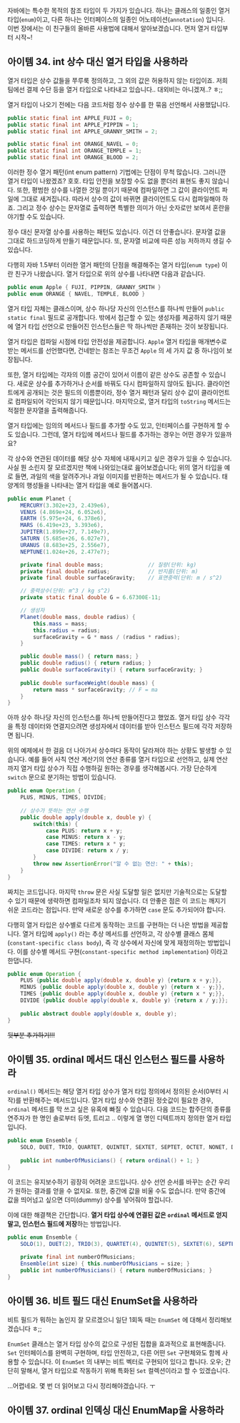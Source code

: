 자바에는 특수한 목적의 참조 타입이 두 가지가 있습니다. 하나는 클래스의 일종인 열거 타입(`enum`)이고, 다른 하나는 인터페이스의 일종인 어노테이션(`annotation`) 입니다. 이번 장에서는 이 친구들의 올바른 사용법에 대해서 알아보겠습니다. 먼저 열거 타입부터 시작~!



## 아이템 34. int 상수 대신 열거 타입을 사용하라

열거 타입은 상수 값들을 쭈루룩 정의하고, 그 외의 값은 허용하지 않는 타입이죠. 저희 팀에선 결제 수단 등을 열거 타입으로 나타내고 있습니다.. 대외비는 아니겠져..? ㅎ;;

열거 타입이 나오기 전에는 다음 코드처럼 정수 상수를 한 묶음 선언해서 사용했답니다.

```  JAVA
public static final int APPLE_FUJI = 0;
public static final int APPLE_PIPPIN = 1;
public static final int APPLE_GRANNY_SMITH = 2;

public static final int ORANGE_NAVEL = 0;
public static final int ORANGE_TEMPLE = 1;
public static final int ORANGE_BLOOD = 2;
```

이러한 정수 열거 패턴(int enum pattern) 기법에는 단점이 무척 많습니다. 그러니깐 열거 타입이 나왔겠죠? 호호. 타입 안전을 보장할 수도 없을 뿐더러 표현도 좋지 않습니다. 또한, 평범한 상수를 나열한 것일 뿐이기 때문에 컴파일하면 그 값이 클라이언트 파일에 그대로 새겨집니다. 따라서 상수의 값이 바뀌면 클라이언트도 다시 컴파일해야 하죠. 그리고 정수 상수는 문자열로 출력하면 특별한 의미가 아닌 숫자로만 보여서 혼란을 야기할 수도 있습니다.

정수 대신 문자열 상수를 사용하는 패턴도 있습니다. 이건 더 안좋습니다. 문자열 값을 그대로 하드코딩하게 만들기 때문입니다. 또, 문자열 비교에 따른 성능 저하까지 생길 수 있습니다.

다행히 자바 1.5부터 이러한 열거 패턴의 단점을 해결해주는 열거 타입(`enum type`) 이란 친구가 나왔습니다. 열거 타입으로 위의 상수를 나타내면 다음과 같습니다.

``` java
public enum Apple { FUJI, PIPPIN, GRANNY_SMITH }
public enum ORANGE { NAVEL, TEMPLE, BLOOD }
```



열거 타입 자체는 클래스이며, 상수 하나당 자신의 인스턴스를 하나씩 만들어 `public static final` 필드로 공개합니다. 밖에서 접근할 수 있는 생성자를 제공하지 않기 때문에 열거 타입 선언으로 만들어진 인스턴스들은 딱 하나씩만 존재하는 것이 보장됩니다. 

열거 타입은 컴파일 시점에 타입 안전성을 제공합니다. `Apple`  열거 타입을 매개변수로 받는 메서드를 선언했다면, 건네받는 참조는 무조건 `Apple` 의 세 가지 값 중 하나임이 보장됩니다. 

또한, 열거 타입에는 각자의 이름 공간이 있어서 이름이 같은 상수도 공존할 수 있습니다. 새로운 상수를 추가하거나 순서를 바꿔도 다시 컴파일하지 않아도 됩니다. 클라이언트에게 공개되는 것은 필드의 이름뿐이라, 정수 열거 패턴과 달리 상수 값이 클라이언트로 컴파일되어 각인되지 않기 때문입니다. 마지막으로, 열거 타입의 `toString` 메서드는 적절한 문자열을 출력해줍니다.

열거 타입에는 임의의 메서드나 필드를 추가할 수도 있고, 인터페이스를 구현하게 할 수도 있습니다. 그런데, 열거 타입에 메서드나 필드를 추가하는 경우는 어떤 경우가 있을까요? 

각 상수와 연관된 데이터를 해당 상수 자체에 내재시키고 싶은 경우가 있을 수 있습니다. 사실 뭔 소린지 잘 모르겠지만 책에 나와있는대로 읊어보겠습니다; 위의 열거 타입을 예로 들면, 과일의 색을 알려주거나 과일 이미지를 반환하는 메서드가 될 수 있습니다. 태양계의 행성들을 나타내는 열거 타입을 예로 들어봅시다.



```java
public enum Planet {
    MERCURY(3.302e+23, 2.439e6),
    VENUS (4.869e+24, 6.052e6),
    EARTH (5.975e+24, 6.378e6),
    MARS (6.419e+23, 3.393e6),
    JUPITER(1.899e+27, 7.149e7),
    SATURN (5.685e+26, 6.027e7),
    URANUS (8.683e+25, 2.556e7),
    NEPTUNE(1.024e+26, 2.477e7);

    private final double mass;              // 질량(단위: kg)
    private final double radius;            // 반지름(단위: m)
    private final double surfaceGravity;    // 표면중력(단위: m / s^2)

    // 중력상수(단위: m^3 / kg s^2)
    private static final double G = 6.67300E-11;

    // 생성자
    Planet(double mass, double radius) {
        this.mass = mass;
        this.radius = radius;
        surfaceGravity = G * mass / (radius * radius);
    }

    public double mass() { return mass; }
    public double radius() { return radius; }
    public double surfaceGravity() { return surfaceGravity; }
    
    public double surfaceWeight(double mass) {
        return mass * surfaceGravity; // F = ma
    }
}
```



아까 상수 하나당 자신의 인스턴스를 하나씩 만들어진다고 했었죠. 열거 타입 상수 각각을 특정 데이터와 연결지으려면 생성자에서 데이터를 받아 인스턴스 필드에 각각 저장하면 됩니다.



위의 예제에서 한 걸음 더 나아가서 상수마다 동작이 달라져야 하는 상황도 발생할 수 있습니다. 예를 들어 사칙 연산 계산기의 연산 종류를 열거 타입으로 선언하고, 실제 연산까지 열거 타입 상수가 직접 수행하길 원하는 경우를 생각해봅시다. 가장 단순하게 `switch` 문으로 분기하는 방법이 있습니다.



``` java
public enum Operation {
    PLUS, MINUS, TIMES, DIVIDE;
    
    // 상수가 뜻하는 연산 수행
    public double apply(double x, double y) {
        switch(this) {
            case PLUS: return x + y;
            case MINUS: return x - y;
            case TIMES: return x * y;
            case DIVIDE: return x / y;
        }
        throw new AssertionError("알 수 없는 연산: " + this);
    }
}
```



짜치는 코드입니다. 마지막 `throw` 문은 사실 도달할 일은 없지만 기술적으로는 도달할 수 있기 때문에 생략하면 컴파일조차 되지 않습니다. 더 안좋은 점은 이 코드는 깨지기 쉬운 코드라는 점입니다. 만약 새로운 상수를 추가하면 `case` 문도 추가되어야 합니다. 

다행히 열거 타입은 상수별로 다르게 동작하는 코드를 구현하는 더 나은 방법을 제공합니다. 열거 타입에 `apply()` 라는 추상 메서드를 선언하고, 각 상수별 클래스 몸체(`constant-specific class body`), 즉 각 상수에서 자신에 맞게 재정의하는 방법입니다. 이를 상수별 메서드 구현(`constant-specific method implementation`) 이라고 한댑니다.



``` java
public enum Operation {
    PLUS {public double apply(double x, double y) {return x + y;}},
    MINUS {public double apply(double x, double y) {return x - y;}},
    TIMES {public double apply(double x, double y) {return x * y;}},
    DIVIDE {public double apply(double x, double y) {return x / y;}};
    
    public abstract double apply(double x, double y);
}
```



~~뒷부분 추가하기!!!~~



## 아이템 35. ordinal 메서드 대신 인스턴스 필드를 사용하라

`ordinal()` 메서드는 해당 열거 타입 상수가 열거 타입 정의에서 정의된 순서(0부터 시작)를 반환해주는 메서드입니다. 열거 타입 상수와 연결된 정숫값이 필요한 경우, `ordinal` 메서드를 막 쓰고 싶은 유혹에 빠질 수 있습니다. 다음 코드는 합주단의 종류를 연주자가 한 명인 솔로부터 듀엣, 트리고 .. 이렇게 열 명인 디텍트까지 정의한 열거 타입입니다.



``` java
public enum Ensemble {
    SOLO, DUET, TRIO, QUARTET, QUINTET, SEXTET, SEPTET, OCTET, NONET, DECTET;
    
    public int numberOfMusicians() { return ordinal() + 1; }
}
```

이 코드는 유지보수하기 굉장히 어려운 코드입니다. 상수 선언 순서를 바꾸는 순간 우리가 원하는 결과를 얻을 수 없지요. 또한, 중간에 값을 비울 수도 없습니다. 만약 중간에 값을 띄어넘고 싶으면 더미(dummy) 상수를 넣어줘야 할겁니다.

이에 대한 해결책은 간단합니다. **열거 타입 상수에 연결된 값은 `ordinal` 메서드로 얻지 말고, 인스턴스 필드에 저장**하는 방법입니다.

``` java
public enum Ensemble {
    SOLO(1), DUET(2), TRIO(3), QUARTET(4), QUINTET(5), SEXTET(6), SEPTET(7), OCTET(8), NONET(9), DECTET(10);
    
    private final int numberOfMusicians;
    Ensemble(int size) { this.numberOfMusicians = size; }
    public int numberOfMusicians() { return numberOfMusicians; }
}
```



## 아이템 36. 비트 필드 대신 EnumSet을 사용하라

비트 필드가 뭐하는 놈인지 잘 모르겠으니 일단 1회독 때는 `EnumSet` 에 대해서 정리해보겠습니다 ㅎ;;

`EnumSet` 클래스는 열거 타입 상수의 값으로 구성된 집합을 효과적으로 표현해줍니다. `Set` 인터페이스를 완벽히 구현하며, 타입 안전하고, 다른 어떤 `Set` 구현체와도 함께 사용할 수 있습니다. 이 `EnumSet` 의 내부는 비트 벡터로 구현되어 있다고 합니다. 오우;  간단히 말해서, 열거 타입으로 작동하기 위해 특화된 `Set` 컬렉션이라고 할 수 있겠습니다.

...어렵네요. 몇 번 더 읽어보고 다시 정리해야겠습니다. ㅜ



## 아이템 37. ordinal 인덱싱 대신 EnumMap을 사용하라

